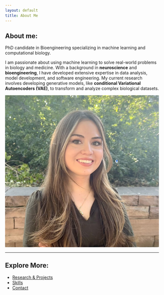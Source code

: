 ```yaml
---
layout: default
title: About Me
---
```


## About me: 

PhD candidate in Bioengineering specializing in machine learning and computational biology.

I am passionate about using machine learning to solve real-world problems in biology and medicine. With a background in **neuroscience** and **bioengineering**, I have developed extensive expertise in data analysis, model development, and software engineering. My current research involves developing generative models, like **conditional Variational Autoencoders (VAE)**, to transform and analyze complex biological datasets.

![Me!](./assets/images/profile.png)

---

## Explore More:
- [Research & Projects](/projects/)
- [Skills](/skills/)
- [Contact](/contact/)
